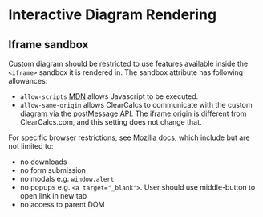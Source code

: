 # Interactive Diagram Rendering

## Iframe sandbox

Custom diagram should be restricted to use features available inside the `<iframe>` sandbox it is rendered in. The sandbox attribute has following allowances:

-   `allow-scripts` [MDN](https://developer.mozilla.org/en-US/docs/Web/HTML/Element/iframe#allow-scripts) allows Javascript to be executed.
-   `allow-same-origin` allows ClearCalcs to communicate with the custom diagram via the [postMessage API](https://developer.mozilla.org/en-US/docs/Web/API/Window/postMessage). The iframe origin is different from ClearCalcs.com, and this setting does not change that.

For specific browser restrictions, see [Mozilla docs](https://developer.mozilla.org/en-US/docs/Web/HTML/Element/iframe#sandbox), which include but are not limited to:

-   no downloads
-   no form submission
-   no modals e.g. `window.alert`
-   no popups e.g. `<a target="_blank">`. User should use middle-button to open link in new tab
-   no access to parent DOM

